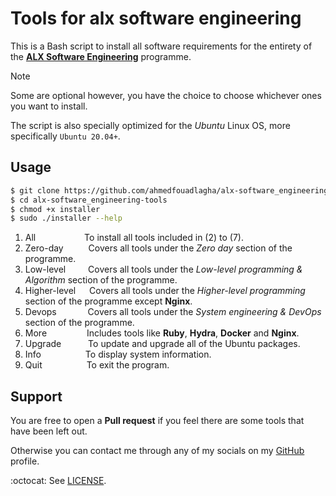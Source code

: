 # Tools for alx software engineering

This is a Bash script to install all software requirements for the entirety
of the **[ALX Software Engineering](https://intranet.alxswe.com)** programme.

> [!NOTE]
> Some are optional however, you have the choice to choose whichever ones you want to install.

The script is also specially optimized for the *Ubuntu* Linux OS, more
specifically `Ubuntu 20.04+`.

## Usage

```bash
$ git clone https://github.com/ahmedfouadlagha/alx-software_engineering-tools.git
$ cd alx-software_engineering-tools
$ chmod +x installer
$ sudo ./installer --help
```
1) All &emsp;&emsp;&emsp;&emsp;&emsp; To install all tools included in (2) to (7).  
2) Zero-day &emsp;&emsp;&nbsp; Covers all tools under the *Zero day* section of the programme.  
3) Low-level &emsp;&emsp; Covers all tools under the *Low-level programming & Algorithm* section of the programme.  
4) Higher-level &emsp; Covers all tools under the *Higher-level programming* section of the programme except __Nginx__.  
5) Devops &emsp;&emsp;&ensp;&ensp; Covers all tools under the *System engineering & DevOps* section of the programme.  
6) More &emsp;&emsp;&emsp;&emsp; Includes tools like **Ruby**, **Hydra**, **Docker** and **Nginx**.  
7) Upgrade &emsp;&emsp;&ensp; To update and upgrade all of the Ubuntu packages.  
8) Info &emsp;&emsp;&emsp;&emsp;&ensp; To display system information.  
9) Quit &emsp;&emsp;&emsp;&emsp;&ensp; To exit the program.  

## Support

You are free to open a __Pull request__ if you feel there are some tools
that have been left out.

Otherwise you can contact me through any of my socials on my
[GitHub](https://github.com/ahmedfouadlagha) profile.

:octocat: See [LICENSE](https://github.com/ahmedfouadlagha/alx-software_engineering-tools/blob/main/LICENSE).
